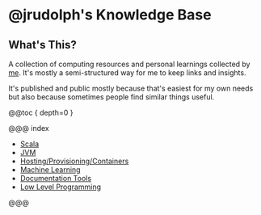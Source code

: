 # @jrudolph's Knowledge Base

## What's This?

A collection of computing resources and personal learnings collected by [me](https://virtual-void.net). It's mostly a
semi-structured way for me to keep links and insights.

It's published and public mostly because that's easiest for my own needs but also because sometimes people find similar
things useful.

@@toc { depth=0 }

@@@ index

 * [Scala](scala/index.md)
 * [JVM](jvm/index.md)
 * [Hosting/Provisioning/Containers](hosting/index.md)
 * [Machine Learning](ml/index.md)
 * [Documentation Tools](documentation.md)
 * [Low Level Programming](low-level.md)

@@@
